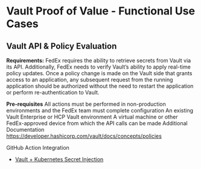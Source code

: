 # Vault Proof of Value - Functional Use Cases

## Vault API & Policy Evaluation
**Requirements:**
FedEx requires the ability to retrieve secrets from Vault via its API. Additionally, FedEx needs to verify Vault’s ability to apply real-time policy updates. Once a policy change is made on the Vault side that grants access to an application, any subsequent request from the running application should be authorized without the need to restart the application or perform re-authentication to Vault.

**Pre-requisites**
All actions must be performed in non-production environments and the FedEx team must complete configuration
An existing Vault Enterprise or HCP Vault environment
A virtual machine or other FedEx-approved device from which the API calls can be made
Additional Documentation
https://developer.hashicorp.com/vault/docs/concepts/policies



GitHub Action Integration

- [Vault + Kubernetes Secret Injection](./arch/vault-k8s-secrets-management/)
